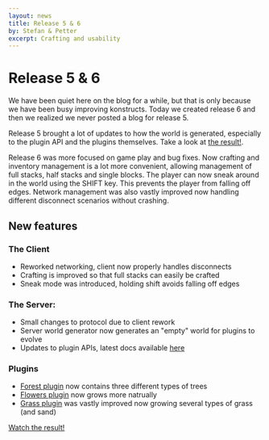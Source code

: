 ```yaml
---
layout: news
title: Release 5 & 6
by: Stefan & Petter
excerpt: Crafting and usability
---
```

# Release 5 & 6

We have been quiet here on the blog for a while, but that is only because we have been busy improving konstructs. Today we created release 6 and then we realized we never posted a blog for release 5.

Release 5 brought a lot of updates to how the world is generated, especially to the plugin API and the plugins themselves. Take a look at [the result!](https://www.youtube.com/watch?v=8HmZ1Rk0Kak).

Release 6 was more focused on game play and bug fixes. Now crafting and inventory management is a lot more convenient, allowing management of full stacks, half stacks and single blocks. The player can now sneak around in the world using the SHIFT key. This prevents the player from falling off edges. Network management was also vastly improved now handling different disconnect scenarios without crashing.

## New features

### The Client

- Reworked networking, client now properly handles disconnects
- Crafting is improved so that full stacks can easily be crafted
- Sneak mode was introduced, holding shift avoids falling off edges

### The Server:

- Small changes to protocol due to client rework
- Server world generator now generates an "empty" world for plugins to evolve
- Updates to plugin APIs, latest docs available [here](http://doc.konstructs.org/server-api/index.html)

### Plugins

- [Forest plugin](https://github.com/konstructs/server-plugin-forest) now contains three different types of trees
- [Flowers plugin](https://github.com/konstructs/server-plugin-flowers) now grows more natrually
- [Grass plugin](https://github.com/konstructs/server-plugin-grass) was vastly improved now growing several types of grass (and sand)

[Watch the result!](https://www.youtube.com/watch?v=8HmZ1Rk0Kak)
